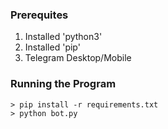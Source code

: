 ### Prerequites

1. Installed 'python3'
2. Installed 'pip'
3. Telegram Desktop/Mobile

### Running the Program
```
> pip install -r requirements.txt
> python bot.py
```

